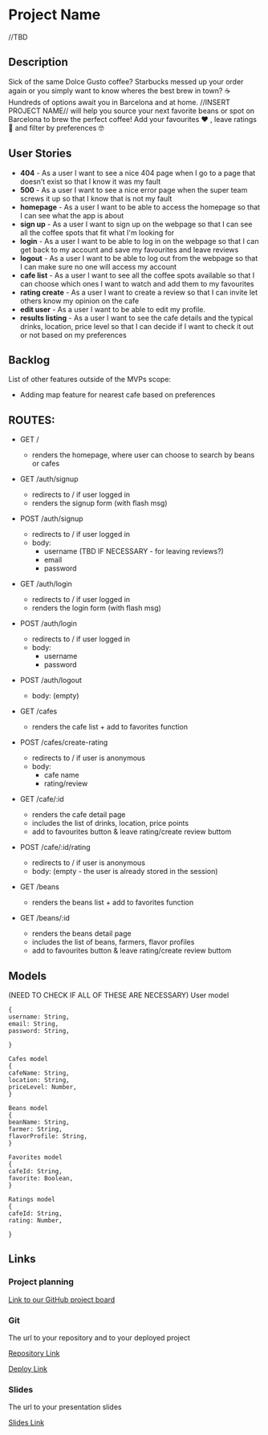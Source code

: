 # Project Name

//TBD

## Description

Sick of the same Dolce Gusto coffee? Starbucks messed up your order again or you simply want to know wheres the best brew in town? ☕️ Hundreds of options await you in Barcelona and at home. //INSERT PROJECT NAME// will help you source your next favorite beans or spot on Barcelona to brew the perfect coffee! Add your favourites ❤️ , leave ratings 💯 and filter by preferences 🤓

## User Stories

- **404** - As a user I want to see a nice 404 page when I go to a page that doesn’t exist so that I know it was my fault
- **500** - As a user I want to see a nice error page when the super team screws it up so that I know that is not my fault
- **homepage** - As a user I want to be able to access the homepage so that I can see what the app is about
- **sign up** - As a user I want to sign up on the webpage so that I can see all the coffee spots that fit what I'm looking for
- **login** - As a user I want to be able to log in on the webpage so that I can get back to my account and save my favourites and leave reviews
- **logout** - As a user I want to be able to log out from the webpage so that I can make sure no one will access my account
- **cafe list** - As a user I want to see all the coffee spots available so that I can choose which ones I want to watch and add them to my favourites
- **rating create** - As a user I want to create a review so that I can invite let others know my opinion on the cafe
- **edit user** - As a user I want to be able to edit my profile.
- **results listing** - As a user I want to see the cafe details and the typical drinks, location, price level so that I can decide if I want to check it out or not based on my preferences

## Backlog

List of other features outside of the MVPs scope:

- Adding map feature for nearest cafe based on preferences

## ROUTES:

- GET /
  - renders the homepage, where user can choose to search by beans or cafes
- GET /auth/signup
  - redirects to / if user logged in
  - renders the signup form (with flash msg)
- POST /auth/signup
  - redirects to / if user logged in
  - body:
    - username (TBD IF NECESSARY - for leaving reviews?)
    - email
    - password
- GET /auth/login
  - redirects to / if user logged in
  - renders the login form (with flash msg)
- POST /auth/login
  - redirects to / if user logged in
  - body:
    - username
    - password
- POST /auth/logout

  - body: (empty)

- GET /cafes
  - renders the cafe list + add to favorites function
- POST /cafes/create-rating
  - redirects to / if user is anonymous
  - body:
    - cafe name
    - rating/review
- GET /cafe/:id
  - renders the cafe detail page
  - includes the list of drinks, location, price points
  - add to favourites button & leave rating/create review buttom
- POST /cafe/:id/rating

  - redirects to / if user is anonymous
  - body: (empty - the user is already stored in the session)

- GET /beans
  - renders the beans list + add to favorites function
- GET /beans/:id
  - renders the beans detail page
  - includes the list of beans, farmers, flavor profiles
  - add to favourites button & leave rating/create review buttom

## Models

(NEED TO CHECK IF ALL OF THESE ARE NECESSARY)
User model

```
{
username: String,
email: String,
password: String,

}

Cafes model
{
cafeName: String,
location: String,
priceLevel: Number,
}

Beans model
{
beanName: String,
farmer: String,
flavorProfile: String,
}

Favorites model
{
cafeId: String,
favorite: Boolean,
}

Ratings model
{
cafeId: String,
rating: Number,

}

```

## Links

### Project planning

[Link to our GitHub project board](https://github.com/Fleetwood-Macchiato/main/projects/1)

### Git

The url to your repository and to your deployed project

[Repository Link](https://github.com/Fleetwood-Macchiato/)

[Deploy Link](http://heroku.com)

### Slides

The url to your presentation slides

[Slides Link](http://slides.com)

```

```
